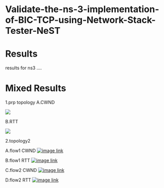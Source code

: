 # Validate-the-ns-3-implementation-of-BIC-TCP-using-Network-Stack-Tester-NeST

# Results
 results for ns3 ....

# Mixed Results

 1.prp topology
  A.CWND
 
<img src="https://github.com/cn14/Validate-the-ns-3-implementation-of-BIC-TCP-using-Network-Stack-Tester-NeST/blob/main/results-mixed%20plots/prp%20topology/TcpBic-prp-CWND.png" >

  B.RTT
  
  <img src="https://github.com/cn14/Validate-the-ns-3-implementation-of-BIC-TCP-using-Network-Stack-Tester-NeST/blob/main/results-mixed%20plots/prp%20topology/TcpBic-prp-RTT.png" >
  
  
 2.topology2
 
 A.flow1 CWND
<a href="https://github.com/cn14/Validate-the-ns-3-implementation-of-BIC-TCP-using-Network-Stack-Tester-NeST/blob/main/results-mixed%20plots/topology2/TcpBic-flow1-tcp-cwnd.pdf" class="image fit"><img src="" alt="image link"></a>

 B.flow1 RTT
<a href="https://github.com/cn14/Validate-the-ns-3-implementation-of-BIC-TCP-using-Network-Stack-Tester-NeST/blob/main/results-mixed%20plots/topology2/TcpBic-flow1-tcp-rtt.pdf" class="image fit"><img src="" alt="image link"></a>

  C.flow2 CWND
<a href="https://github.com/cn14/Validate-the-ns-3-implementation-of-BIC-TCP-using-Network-Stack-Tester-NeST/blob/main/results-mixed%20plots/topology2/TcpBic-flow2-tcp-cwnd.pdf" class="image fit"><img src="" alt="image link"></a>

D.flow2 RTT
<a href="https://github.com/cn14/Validate-the-ns-3-implementation-of-BIC-TCP-using-Network-Stack-Tester-NeST/blob/main/results-mixed%20plots/topology2/TcpBic-flow2-tcp-rtt.pdf" class="image fit"><img src="" alt="image link"></a>

 
  
